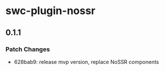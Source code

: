 # swc-plugin-nossr

## 0.1.1

### Patch Changes

- 628bab9: release mvp version, replace NoSSR components
